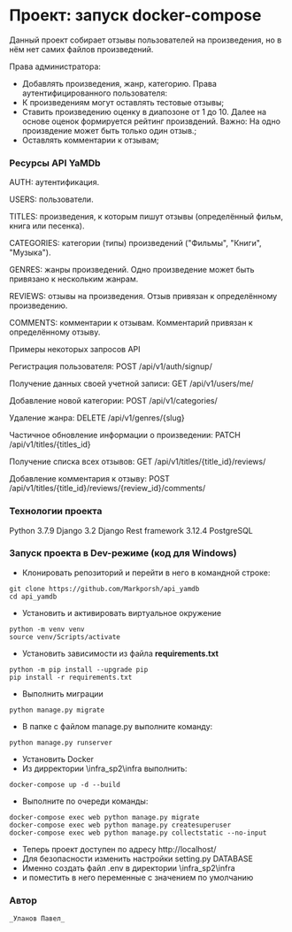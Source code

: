 # Проект: запуск docker-compose

Данный проект собирает отзывы пользователей на произведения, но в нём нет самих файлов произведений.

Права администратора:
 - Добавлять произведения, жанр, категорию.
Права аутентифицированного пользователя:
 - К произведениям могут оставлять тестовые отзывы;
 - Ставить произведению оценку в диапозоне от 1 до 10. Далее на основе оценок
 формируется рейтинг произвдений. Важно: На одно произвдение может быть только
 один отзыв.;
 - Оставлять комментарии к отзывам;

### Ресурсы API YaMDb

AUTH: аутентификация.

USERS: пользователи.

TITLES: произведения, к которым пишут отзывы (определённый фильм, книга или песенка).

CATEGORIES: категории (типы) произведений ("Фильмы", "Книги", "Музыка").

GENRES: жанры произведений. Одно произведение может быть привязано к нескольким жанрам.

REVIEWS: отзывы на произведения. Отзыв привязан к определённому произведению.

COMMENTS: комментарии к отзывам. Комментарий привязан к определённому отзыву.

Примеры некоторых запросов API

Регистрация пользователя:
POST /api/v1/auth/signup/

Получение данных своей учетной записи:
GET /api/v1/users/me/

Добавление новой категории:
POST /api/v1/categories/

Удаление жанра:
DELETE /api/v1/genres/{slug}

Частичное обновление информации о произведении:
PATCH /api/v1/titles/{titles_id}

Получение списка всех отзывов:
GET /api/v1/titles/{title_id}/reviews/

Добавление комментария к отзыву:
POST /api/v1/titles/{title_id}/reviews/{review_id}/comments/

### Технологии проекта
Python 3.7.9
Django 3.2
Django Rest framework 3.12.4
PostgreSQL


### Запуск проекта в Dev-режиме (код для Windows)
- Клонировать репозиторий и перейти в него в командной строке:
```
git clone https://github.com/Markporsh/api_yamdb
cd api_yamdb
```

- Установить и активировать виртуальное окружение
```
python -m venv venv
source venv/Scripts/activate
```
- Установить зависимости из файла **requirements.txt**
```
python -m pip install --upgrade pip
pip install -r requirements.txt
```
- Выполнить миграции
```
python manage.py migrate
```
- В папке с файлом manage.py выполните команду:
```
python manage.py runserver
```

- Установить Docker
- Из дирректории \infra_sp2\infra выполнить:
```
docker-compose up -d --build
```
- Выполните по очереди команды:
```
docker-compose exec web python manage.py migrate
docker-compose exec web python manage.py createsuperuser
docker-compose exec web python manage.py collectstatic --no-input
```
- Теперь проект доступен по адресу http://localhost/
- Для безопасности изменить настройки setting.py DATABASE
- Именно создать файл .env в директории \infra_sp2\infra
- и поместить в него переменные с значением по умолчанию

### Автор
    _Уланов Павел_
